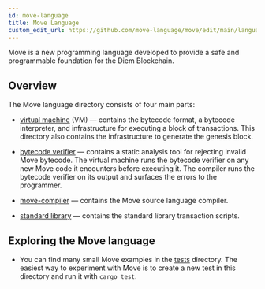 ```yaml
---
id: move-language
title: Move Language
custom_edit_url: https://github.com/move-language/move/edit/main/language/README.md
---
```



Move is a new programming language developed to provide a safe and programmable foundation for the Diem Blockchain.

## Overview

The Move language directory consists of four main parts:

- [virtual machine](move-vm/) (VM) &mdash; contains the bytecode format, a bytecode interpreter, and infrastructure for executing a block of transactions. This directory also contains the infrastructure to generate the genesis block.

- [bytecode verifier](move-bytecode-verifier/) &mdash; contains a static analysis tool for rejecting invalid Move bytecode. The virtual machine runs the bytecode verifier on any new Move code it encounters before executing it. The compiler runs the bytecode verifier on its output and surfaces the errors to the programmer.

- [move-compiler](move-compiler/) &mdash; contains the Move source language compiler.

- [standard library](move-stdlib/) &mdash; contains the standard library transaction scripts.

## Exploring the Move language

- You can find many small Move examples in the [tests](move-compiler/tests/move_check/) directory. The easiest way to experiment with Move is to create a new test in this directory and run it with `cargo test`.